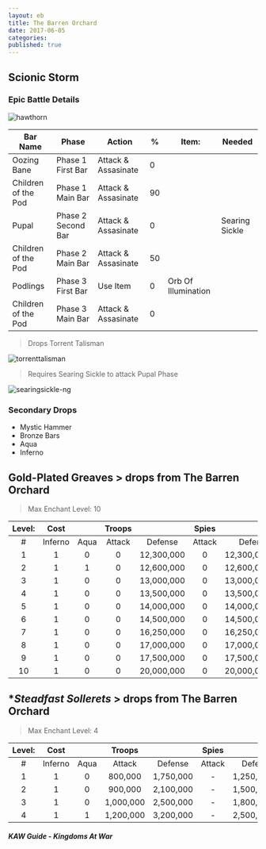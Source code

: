 ```yaml
---
layout: eb
title: The Barren Orchard
date: 2017-06-05
categories:
published: true
---
```


## Scionic Storm
### Epic Battle Details

![hawthorn](https://cloud.githubusercontent.com/assets/2112435/23970739/993f4622-0990-11e7-823c-1406005033d8.jpg)

| Bar Name | Phase | Action | % | Item: | Needed |
| --- | --- | --- | --- | --- | --- |
| Oozing Bane | Phase 1 First Bar | Attack & Assasinate | 0 | | |
| Children of the Pod | Phase 1 Main Bar | Attack & Assasinate | 90 | | |
| Pupal | Phase 2 Second Bar | Attack & Assasinate | 0 | | Searing Sickle |
| Children of the Pod | Phase 2 Main Bar | Attack & Assasinate | 50 | | |
| Podlings | Phase 3 First Bar | Use Item | 0 | Orb Of Illumination | |
| Children of the Pod | Phase 3 Main Bar | Attack & Assasinate | 0 | | |

> Drops Torrent Talisman

![torrenttalisman](https://cloud.githubusercontent.com/assets/2112435/23969834/709d2bec-098d-11e7-9bef-78b45ba84cc4.png)

> Requires Searing Sickle to attack Pupal Phase

![searingsickle-ng](https://cloud.githubusercontent.com/assets/2112435/23969849/7f05d256-098d-11e7-9e6c-3f41011c1a3d.png)

### Secondary Drops

* Mystic Hammer
* Bronze Bars
* Aqua
* Inferno




## **Gold-Plated Greaves** > drops from **The Barren Orchard**

>Max Enchant Level: 10

| Level: | Cost |  | **Troops** |  | **Spies** |  |
| :---: | :---: | :---:  | :---: | :---: | :---:  | ---: |
| # | Inferno | Aqua | Attack | Defense | Attack | Defense |
| 1 | 1 | 0 | 0 | 12,300,000 | 0 | 12,300,000 |
| 2 | 1 | 1 | 0 | 12,600,000 | 0 | 12,600,000 |
| 3 | 1 | 0 | 0 | 13,000,000 | 0 | 13,000,000 |
| 4 | 1 | 0 | 0 | 13,500,000 | 0 | 13,500,000 |
| 5 | 1 | 0 | 0 | 14,000,000 | 0 | 14,000,000 |
| 6 | 1 | 0 | 0 | 14,500,000 | 0 | 14,500,000 |
| 7 | 1 | 0 | 0 | 16,250,000 | 0 | 16,250,000 |
| 8 | 1 | 0 | 0 | 17,000,000 | 0 | 17,000,000 |
| 9 | 1 | 0 | 0 | 17,500,000 | 0 | 17,500,000 |
| 10 | 1 | 0 | 0 | 20,000,000 | 0 | 20,000,000 |


## **Steadfast Sollerets* > drops from **The Barren Orchard**
>Max Enchant Level: 4

| Level: | Cost |  | **Troops** |  | **Spies** |  |
| :---: | :---: | :---: | :---: | :---: | :---:  | ---: |
| # | Inferno | Aqua | Attack | Defense | Attack | Defense |
| 1 | 1 | 0 | 800,000 | 1,750,000 | - | 1,250,000 |
| 2 | 1 | 0 | 900,000 | 2,100,000 | - | 1,500,000 |
| 3 | 1 | 0 | 1,000,000 | 2,500,000 | - | 1,800,000 |
| 4 | 1 | 1 | 1,200,000 | 3,200,000 | - | 2,500,000 |








##### KAW Guide - Kingdoms At War



